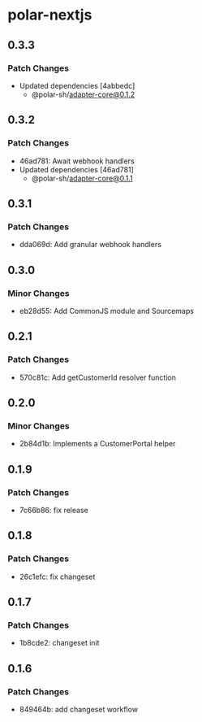 # polar-nextjs

## 0.3.3

### Patch Changes

- Updated dependencies [4abbedc]
  - @polar-sh/adapter-core@0.1.2

## 0.3.2

### Patch Changes

- 46ad781: Await webhook handlers
- Updated dependencies [46ad781]
  - @polar-sh/adapter-core@0.1.1

## 0.3.1

### Patch Changes

- dda069d: Add granular webhook handlers

## 0.3.0

### Minor Changes

- eb28d55: Add CommonJS module and Sourcemaps

## 0.2.1

### Patch Changes

- 570c81c: Add getCustomerId resolver function

## 0.2.0

### Minor Changes

- 2b84d1b: Implements a CustomerPortal helper

## 0.1.9

### Patch Changes

- 7c66b86: fix release

## 0.1.8

### Patch Changes

- 26c1efc: fix changeset

## 0.1.7

### Patch Changes

- 1b8cde2: changeset init

## 0.1.6

### Patch Changes

- 849464b: add changeset workflow
